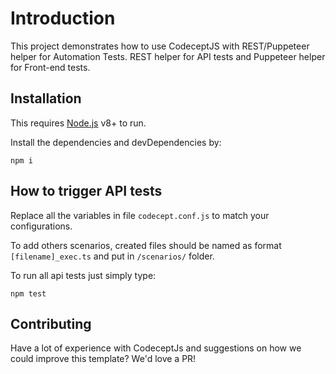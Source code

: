 # Introduction
This project demonstrates how to use CodeceptJS with REST/Puppeteer helper for Automation Tests.
REST helper for API tests and Puppeteer helper for Front-end tests.

## Installation
This requires [Node.js](https://nodejs.org/) v8+ to run.

Install the dependencies and devDependencies by:

```
npm i
```

## How to trigger API tests
Replace all the variables in file `codecept.conf.js` to match your configurations.

To add others scenarios, created files should be named as format `[filename]_exec.ts` and put in `/scenarios/` folder.

To run all api tests just simply type:

```
npm test
```

## Contributing
Have a lot of experience with CodeceptJs and suggestions on how we could improve this template? We'd love a PR!